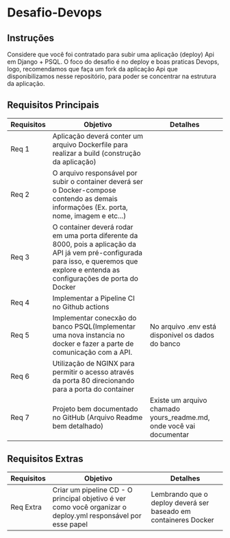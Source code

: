 # Desafio-Devops

## Instruções

Considere que você foi contratado para subir uma aplicação (deploy) Api em Django + PSQL.
O foco do desafio é no deploy e boas praticas Devops, logo, recomendamos que faça um fork da aplicação Api que disponibilizamos nesse repositório, para poder se concentrar na estrutura da aplicação.

## Requisitos Principais

|**Requisitos**| **Objetivo** | **Detalhes**|
|---------------|----------|----------------|
| Req 1         | Aplicação deverá conter um arquivo Dockerfile para realizar a build (construção da aplicação)|
| Req 2         | O arquivo responsável por subir o container deverá ser o Docker-compose contendo as demais informações (Ex. porta, nome, imagem e etc...) |
| Req 3         | O container deverá rodar em uma porta diferente da 8000, pois a aplicação da API já vem pré-configurada para isso, e queremos que explore e entenda as configurações de porta do Docker|
| Req 4         | Implementar a Pipeline CI no Github actions |
| Req 5         | Implementar conecxão do banco PSQL(Implementar uma nova instancia no docker e fazer a parte de comunicação com a API. | No arquivo .env está disponivel os dados do banco|
| Req 6         | Utilização de NGINX para permitir o acesso através da porta 80 direcionando para a porta do container |
| Req 7        |  Projeto bem documentado no GitHub (Arquivo Readme bem detalhado) | Existe um arquivo chamado yours_readme.md, onde você vai documentar



## Requisitos Extras


|**Requisitos**| Objetivo | Detalhes |
|---------------|----------|-------|
| Req Extra |  Criar um pipeline CD - O principal objetivo é ver  como você organizar o deploy.yml responsável por esse papel | Lembrando que o deploy deverá ser baseado em containeres Docker|




